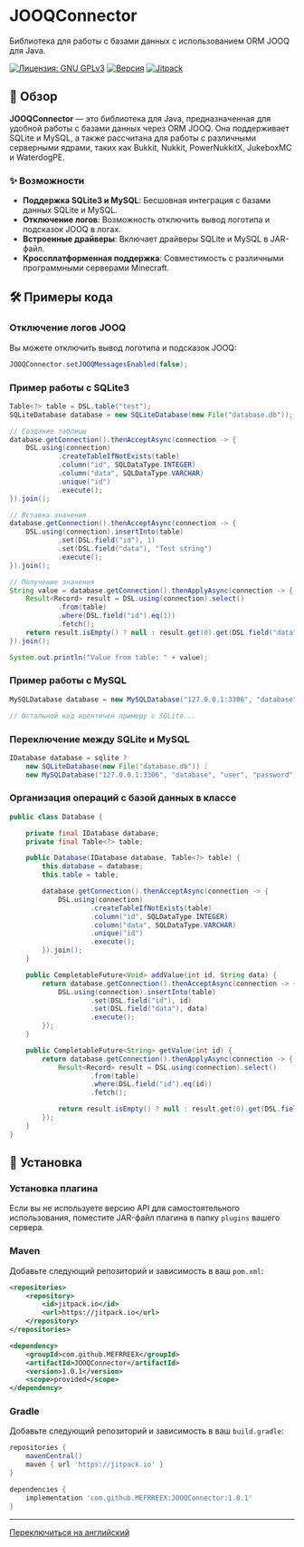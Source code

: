 # JOOQConnector
Библиотека для работы с базами данных с использованием ORM JOOQ для Java.

[![Лицензия: GNU GPLv3](https://img.shields.io/badge/License-GNU%20GPLv3-yellow)](LICENSE)
[![Версия](https://img.shields.io/badge/Version-1.0.1-brightgreen)](https://github.com/MEFRREEX/JOOQConnector/releases/tag/1.0.1)
[![Jitpack](https://jitpack.io/v/MEFRREEX/JOOQConnector.svg)](https://jitpack.io/#MEFRREEX/JOOQConnector)

## 📖 Обзор
**JOOQConnector** — это библиотека для Java, предназначенная для удобной работы с базами данных через ORM JOOQ. Она поддерживает SQLite и MySQL, а также рассчитана для работы с различными серверными ядрами, таких как Bukkit, Nukkit, PowerNukkitX, JukeboxMC и WaterdogPE.

### ✨ Возможности
- **Поддержка SQLite3 и MySQL**: Бесшовная интеграция с базами данных SQLite и MySQL.
- **Отключение логов**: Возможность отключить вывод логотипа и подсказок JOOQ в логах.
- **Встроенные драйверы**: Включает драйверы SQLite и MySQL в JAR-файл.
- **Кроссплатформенная поддержка**: Совместимость с различными программными серверами Minecraft.

## 🛠 Примеры кода

### Отключение логов JOOQ
Вы можете отключить вывод логотипа и подсказок JOOQ:
```java
JOOQConnector.setJOOQMessagesEnabled(false);
```

### Пример работы с SQLite3
```java
Table<?> table = DSL.table("test");
SQLiteDatabase database = new SQLiteDatabase(new File("database.db"));

// Создание таблицы
database.getConnection().thenAcceptAsync(connection -> {
    DSL.using(connection)
            .createTableIfNotExists(table)
            .column("id", SQLDataType.INTEGER)
            .column("data", SQLDataType.VARCHAR)
            .unique("id")
            .execute();
}).join();

// Вставка значения
database.getConnection().thenAcceptAsync(connection -> {
    DSL.using(connection).insertInto(table)
            .set(DSL.field("id"), 1)
            .set(DSL.field("data"), "Test string")
            .execute();
}).join();

// Получение значения
String value = database.getConnection().thenApplyAsync(connection -> {
    Result<Record> result = DSL.using(connection).select()
            .from(table)
            .where(DSL.field("id").eq(1))
            .fetch();
    return result.isEmpty() ? null : result.get(0).get(DSL.field("data", String.class));
}).join();

System.out.println("Value from table: " + value);
```

### Пример работы с MySQL
```java
MySQLDatabase database = new MySQLDatabase("127.0.0.1:3306", "database", "user", "password");

// Остальной код идентичен примеру с SQLite...
```

### Переключение между SQLite и MySQL
```java
IDatabase database = sqlite ? 
    new SQLiteDatabase(new File("database.db")) : 
    new MySQLDatabase("127.0.0.1:3306", "database", "user", "password");
```

### Организация операций с базой данных в классе
```java
public class Database {

    private final IDatabase database;
    private final Table<?> table;

    public Database(IDatabase database, Table<?> table) {
        this.database = database;
        this.table = table;

        database.getConnection().thenAcceptAsync(connection -> {
            DSL.using(connection)
                    .createTableIfNotExists(table)
                    .column("id", SQLDataType.INTEGER)
                    .column("data", SQLDataType.VARCHAR)
                    .unique("id")
                    .execute();
        }).join();
    }

    public CompletableFuture<Void> addValue(int id, String data) {
        return database.getConnection().thenAcceptAsync(connection -> {
            DSL.using(connection).insertInto(table)
                    .set(DSL.field("id"), id)
                    .set(DSL.field("data"), data)
                    .execute();
        });
    }

    public CompletableFuture<String> getValue(int id) {
        return database.getConnection().thenApplyAsync(connection -> {
            Result<Record> result = DSL.using(connection).select()
                    .from(table)
                    .where(DSL.field("id").eq(id))
                    .fetch();

            return result.isEmpty() ? null : result.get(0).get(DSL.field("data", String.class));
        });
    }
}
```

## 🔌 Установка

### Установка плагина
Если вы не используете версию API для самостоятельного использования, поместите JAR-файл плагина в папку `plugins` вашего сервера.

### Maven
Добавьте следующий репозиторий и зависимость в ваш `pom.xml`:

```xml
<repositories>
    <repository>
        <id>jitpack.io</id>
        <url>https://jitpack.io</url>
    </repository>
</repositories>

<dependency>
    <groupId>com.github.MEFRREEX</groupId>
    <artifactId>JOOQConnector</artifactId>
    <version>1.0.1</version>
    <scope>provided</scope>
</dependency>
```

### Gradle
Добавьте следующий репозиторий и зависимость в ваш `build.gradle`:

```groovy
repositories {
    mavenCentral()
    maven { url 'https://jitpack.io' }
}

dependencies {
    implementation 'com.github.MEFRREEX:JOOQConnector:1.0.1'
}
```

___

[Переключиться на английский](README.md)
